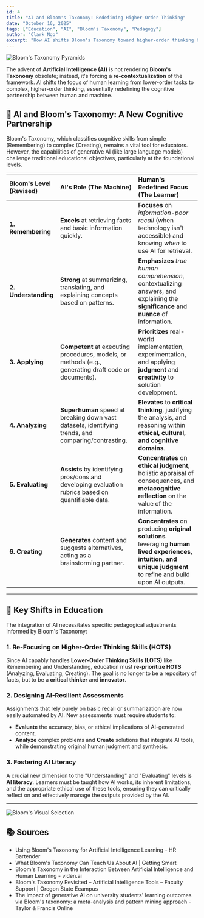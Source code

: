 ```yaml
---
id: 4
title: "AI and Bloom's Taxonomy: Redefining Higher-Order Thinking"
date: "October 16, 2025"
tags: ["Education", "AI", "Bloom's Taxonomy", "Pedagogy"]
author: "Clark Ngo"
excerpt: "How AI shifts Bloom's Taxonomy toward higher-order thinking by automating lower-order tasks and augmenting human judgment, creativity, and ethics."
---
```


![Bloom's Taxonomy Pyramids](/blogs/posts/ai-bloom/ai-bloom-taxonomy-pyramids.svg)

The advent of **Artificial Intelligence (AI)** is not rendering **Bloom's Taxonomy** obsolete; instead, it's forcing a **re-contextualization** of the framework. AI shifts the focus of human learning from lower-order tasks to complex, higher-order thinking, essentially redefining the cognitive partnership between human and machine.

## 🤖 AI and Bloom's Taxonomy: A New Cognitive Partnership

Bloom's Taxonomy, which classifies cognitive skills from simple (Remembering) to complex (Creating), remains a vital tool for educators. However, the capabilities of generative AI (like large language models) challenge traditional educational objectives, particularly at the foundational levels.

| Bloom's Level (Revised) | AI's Role (The Machine) | Human's Redefined Focus (The Learner) |
| :--- | :--- | :--- |
| **1. Remembering** | **Excels** at retrieving facts and basic information quickly. | **Focuses** on *information-poor recall* (when technology isn't accessible) and knowing *when* to use AI for retrieval. |
| **2. Understanding** | **Strong** at summarizing, translating, and explaining concepts based on patterns. | **Emphasizes** *true human comprehension*, contextualizing answers, and explaining the **significance** and **nuance** of information. |
| **3. Applying** | **Competent** at executing procedures, models, or methods (e.g., generating draft code or documents). | **Prioritizes** real-world implementation, experimentation, and applying **judgment** and **creativity** to solution development. |
| **4. Analyzing** | **Superhuman** speed at breaking down vast datasets, identifying trends, and comparing/contrasting. | **Elevates** to **critical thinking**, justifying the analysis, and reasoning within **ethical, cultural, and cognitive domains**. |
| **5. Evaluating** | **Assists** by identifying pros/cons and developing evaluation rubrics based on quantifiable data. | **Concentrates** on **ethical judgment**, holistic appraisal of consequences, and **metacognitive reflection** on the value of the information. |
| **6. Creating** | **Generates** content and suggests alternatives, acting as a brainstorming partner. | **Concentrates** on producing **original solutions** leveraging **human lived experiences, intuition, and unique judgment** to refine and build upon AI outputs. |

---

## 🔑 Key Shifts in Education

The integration of AI necessitates specific pedagogical adjustments informed by Bloom's Taxonomy:

### 1. Re-Focusing on Higher-Order Thinking Skills (HOTS)

Since AI capably handles **Lower-Order Thinking Skills (LOTS)** like Remembering and Understanding, education must **re-prioritize HOTS** (Analyzing, Evaluating, Creating). The goal is no longer to be a repository of facts, but to be a **critical thinker** and **innovator**.

### 2. Designing AI-Resilient Assessments

Assignments that rely purely on basic recall or summarization are now easily automated by AI. New assessments must require students to:
* **Evaluate** the accuracy, bias, or ethical implications of AI-generated content.
* **Analyze** complex problems and **Create** solutions that integrate AI tools, while demonstrating original human judgment and synthesis.

### 3. Fostering AI Literacy

A crucial new dimension to the "Understanding" and "Evaluating" levels is **AI literacy**. Learners must be taught how AI works, its inherent limitations, and the appropriate ethical use of these tools, ensuring they can critically reflect on and effectively manage the outputs provided by the AI.

---

![Bloom's Visual Selection](/blogs/posts/ai-bloom/ai-bloom-taxonomy-selection.svg)

## 📚 Sources

* Using Bloom's Taxonomy for Artificial Intelligence Learning - HR Bartender
* What Bloom's Taxonomy Can Teach Us About AI | Getting Smart
* Bloom's Taxonomy in the Interaction Between Artificial Intelligence and Human Learning - viden.ai
* Bloom's Taxonomy Revisited – Artificial Intelligence Tools – Faculty Support | Oregon State Ecampus
* The impact of generative AI on university students' learning outcomes via Bloom's taxonomy: a meta-analysis and pattern mining approach - Taylor & Francis Online